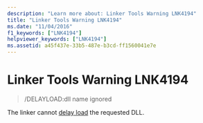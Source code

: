```yaml
---
description: "Learn more about: Linker Tools Warning LNK4194"
title: "Linker Tools Warning LNK4194"
ms.date: "11/04/2016"
f1_keywords: ["LNK4194"]
helpviewer_keywords: ["LNK4194"]
ms.assetid: a45f437e-33b5-487e-b3cd-ff1560041e7e
---
```

# Linker Tools Warning LNK4194

> /DELAYLOAD:dll name ignored

The linker cannot [delay load](../../build/reference/delayload-delay-load-import.md) the requested DLL.
